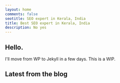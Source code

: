 ```yaml
---
layout: home
comments: false
seotitle: SEO expert in Kerala, India
title: Best SEO expert in Kerala, India
description: No yes
---
```


## Hello.

I'll move from WP to Jekyll in a few days. This is a WIP.
## Latest from the blog






